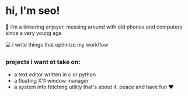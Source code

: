 # hi, I'm seo!
🔨 i'm a tinkering enjoyer, messing around with old phones and computers since a very young age

💻 i write things that optimize my workflow
### projects i want ot take on:
- a text editor written in c or python
- a floating X11 window manager
- a system info fetching utility
that's about it. peace and have fun ❤️️
